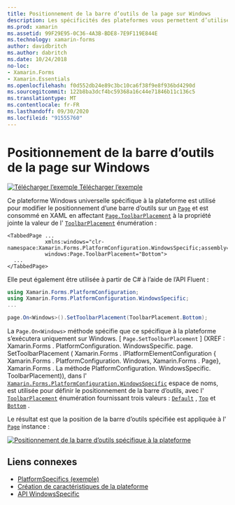 ```yaml
---
title: Positionnement de la barre d’outils de la page sur Windows
description: Les spécificités des plateformes vous permettent d’utiliser des fonctionnalités uniquement disponibles sur une plateforme spécifique, sans implémenter de convertisseurs ou d’effets personnalisés. Cet article explique comment utiliser la propre plateforme Windows qui modifie le positionnement d’une barre d’outils sur une page.
ms.prod: xamarin
ms.assetid: 99F29E95-0C36-4A3B-BDE8-7E9F119E844E
ms.technology: xamarin-forms
author: davidbritch
ms.author: dabritch
ms.date: 10/24/2018
no-loc:
- Xamarin.Forms
- Xamarin.Essentials
ms.openlocfilehash: f0d552db24e89c3bc10ca6f38f9e8f936bd4290d
ms.sourcegitcommit: 122b8ba3dcf4bc59368a16c44e71846b11c136c5
ms.translationtype: MT
ms.contentlocale: fr-FR
ms.lasthandoff: 09/30/2020
ms.locfileid: "91555760"
---
```

# <a name="page-toolbar-placement-on-windows"></a>Positionnement de la barre d’outils de la page sur Windows

[![Télécharger l’exemple](~/media/shared/download.png) Télécharger l’exemple](https://docs.microsoft.com/samples/xamarin/xamarin-forms-samples/userinterface-platformspecifics)

Ce plateforme Windows universelle spécifique à la plateforme est utilisé pour modifier le positionnement d’une barre d’outils sur un [`Page`](xref:Xamarin.Forms.Page) et est consommé en XAML en affectant [`Page.ToolbarPlacement`](xref:Xamarin.Forms.PlatformConfiguration.WindowsSpecific.Page.ToolbarPlacementProperty) à la propriété jointe la valeur de l' [`ToolbarPlacement`](xref:Xamarin.Forms.PlatformConfiguration.WindowsSpecific.ToolbarPlacement) énumération :

```xaml
<TabbedPage ...
            xmlns:windows="clr-namespace:Xamarin.Forms.PlatformConfiguration.WindowsSpecific;assembly=Xamarin.Forms.Core"
            windows:Page.ToolbarPlacement="Bottom">
  ...
</TabbedPage>
```

Elle peut également être utilisée à partir de C# à l’aide de l’API Fluent :

```csharp
using Xamarin.Forms.PlatformConfiguration;
using Xamarin.Forms.PlatformConfiguration.WindowsSpecific;
...

page.On<Windows>().SetToolbarPlacement(ToolbarPlacement.Bottom);
```

La `Page.On<Windows>` méthode spécifie que ce spécifique à la plateforme s’exécutera uniquement sur Windows. [ `Page.SetToolbarPlacement` ] (XREF : Xamarin.Forms . PlatformConfiguration. WindowsSpecific. page. SetToolbarPlacement ( Xamarin.Forms . IPlatformElementConfiguration { Xamarin.Forms . PlatformConfiguration. Windows, Xamarin.Forms . Page}, Xamarin.Forms . La méthode PlatformConfiguration. WindowsSpecific. ToolbarPlacement)), dans l' [`Xamarin.Forms.PlatformConfiguration.WindowsSpecific`](xref:Xamarin.Forms.PlatformConfiguration.WindowsSpecific) espace de noms, est utilisée pour définir le positionnement de la barre d’outils, avec l' [`ToolbarPlacement`](xref:Xamarin.Forms.PlatformConfiguration.WindowsSpecific.ToolbarPlacement) énumération fournissant trois valeurs : [`Default`](xref:Xamarin.Forms.PlatformConfiguration.WindowsSpecific.ToolbarPlacement.Default) , [`Top`](xref:Xamarin.Forms.PlatformConfiguration.WindowsSpecific.ToolbarPlacement.Top) et [`Bottom`](xref:Xamarin.Forms.PlatformConfiguration.WindowsSpecific.ToolbarPlacement.Bottom) .

Le résultat est que la position de la barre d’outils spécifiée est appliquée à l' [`Page`](xref:Xamarin.Forms.Page) instance :

[![Positionnement de la barre d’outils spécifique à la plateforme](page-toolbar-placement-images/toolbar-placement.png)](page-toolbar-placement-images/toolbar-placement-large.png#lightbox "Positionnement de la barre d’outils spécifique à la plateforme")

## <a name="related-links"></a>Liens connexes

- [PlatformSpecifics (exemple)](/samples/xamarin/xamarin-forms-samples/userinterface-platformspecifics)
- [Création de caractéristiques de la plateforme](~/xamarin-forms/platform/platform-specifics/index.md#creating-platform-specifics)
- [API WindowsSpecific](xref:Xamarin.Forms.PlatformConfiguration.WindowsSpecific)